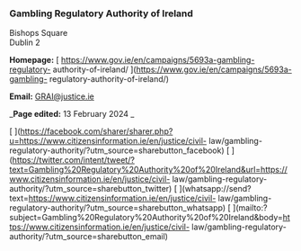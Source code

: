 ###  Gambling Regulatory Authority of Ireland

Bishops Square  
Dublin 2

**Homepage:** [ https://www.gov.ie/en/campaigns/5693a-gambling-regulatory-
authority-of-ireland/ ](https://www.gov.ie/en/campaigns/5693a-gambling-
regulatory-authority-of-ireland/)

**Email:** [ GRAI@justice.ie ](mailto:GRAI@justice.ie)

_**Page edited:** 13 February 2024 _

[
](https://facebook.com/sharer/sharer.php?u=https://www.citizensinformation.ie/en/justice/civil-
law/gambling-regulatory-authority/?utm_source=sharebutton_facebook) [
](https://twitter.com/intent/tweet/?text=Gambling%20Regulatory%20Authority%20of%20Ireland&url=https://www.citizensinformation.ie/en/justice/civil-
law/gambling-regulatory-authority/?utm_source=sharebutton_twitter) [
](whatsapp://send?text=https://www.citizensinformation.ie/en/justice/civil-
law/gambling-regulatory-authority/?utm_source=sharebutton_whatsapp) [
](mailto:?subject=Gambling%20Regulatory%20Authority%20of%20Ireland&body=https://www.citizensinformation.ie/en/justice/civil-
law/gambling-regulatory-authority/?utm_source=sharebutton_email) [
](javascript:void\(0\))
